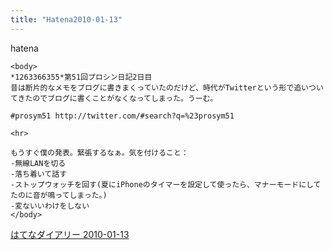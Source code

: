 ```yaml
---
title: "Hatena2010-01-13"
---
```


hatena

```
<body>
*1263366355*第51回プロシン日記2日目
昔は断片的なメモをブログに書きまくっていたのだけど、時代がTwitterという形で追いついてきたのでブログに書くことがなくなってしまった。うーむ。

#prosym51 http://twitter.com/#search?q=%23prosym51

<hr>

もうすぐ僕の発表。緊張するなぁ。気を付けること：
-無線LANを切る
-落ち着いて話す
-ストップウォッチを回す(夏にiPhoneのタイマーを設定して使ったら、マナーモードにしてたのに音が鳴ってしまった。)
-変ないいわけをしない
</body>
```


[はてなダイアリー 2010-01-13](https://nishiohirokazu.hatenadiary.org/archive/2010/01/13)